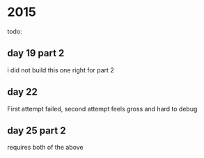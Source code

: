 # 2015

todo:

## day 19 part 2

i did not build this one right for part 2

## day 22

First attempt failed, second attempt feels gross and hard to debug

## day 25 part 2

requires both of the above
